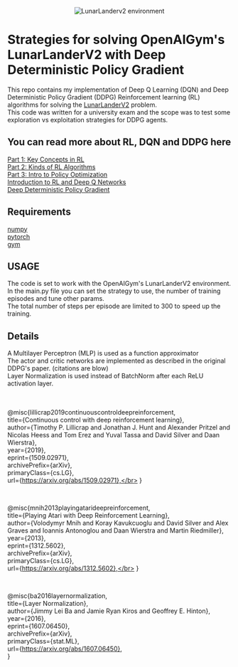 <p align="center">
<img src="https://github.com/dulre159/LunarLanderV2-DDPG-DAI/blob/master/lunarlanderv2gif.gif" alt="LunarLanderv2 environment">
</p>

<h1>Strategies for solving OpenAIGym's LunarLanderV2 with Deep Deterministic Policy Gradient</h1>
This repo contains my implementation of <link> Deep Q Learning (DQN) and Deep Deterministic Policy Gradient (DDPG) Reinforcement learning (RL) algorithms for solving the <a href="https://www.gymlibrary.dev/environments/box2d/lunar_lander/">LunarLanderV2</a> problem.</br>
This code was written for a university exam and the scope was to test some exploration vs exploitation strategies for DDPG agents.

<h2>You can read more about RL, DQN and DDPG here</h2>
<a href="https://spinningup.openai.com/en/latest/spinningup/rl_intro.html">Part 1: Key Concepts in RL</a></br>
<a href="https://spinningup.openai.com/en/latest/spinningup/rl_intro2.html">Part 2: Kinds of RL Algorithms</a></br>
<a href="https://spinningup.openai.com/en/latest/spinningup/rl_intro3.html">Part 3: Intro to Policy Optimization</a></br>
<a href="https://www.tensorflow.org/agents/tutorials/0_intro_rl?hl=en">Introduction to RL and Deep Q Networks</a></br>
<a href="https://spinningup.openai.com/en/latest/algorithms/ddpg.html">Deep Deterministic Policy Gradient</a></br>

<h2>Requirements</h2>
<a href="https://pypi.org/project/numpy/">numpy</a></br>
<a href="https://pytorch.org/">pytorch</a></br>
<a href="https://github.com/openai/gym">gym</a></br>

<h2>USAGE</h2>
The code is set to work with the OpenAIGym's LunarLanderV2 environment.</br>
In the main.py file you can set the strategy to use, the number of training episodes and tune other params.</br>
The total number of steps per episode are limited to 300 to speed up the training.</br>

<h2>Details</h2>
A Multilayer Perceptron (MLP) is used as a function approximator</br>
The actor and critic networks are implemented as described in the original DDPG's paper. (citations are blow)</br>
Layer Normalization is used instead of BatchNorm after each ReLU activation layer.</br>

</br>
</br>

@misc{lillicrap2019continuouscontroldeepreinforcement,</br>
      title={Continuous control with deep reinforcement learning},</br>
      author={Timothy P. Lillicrap and Jonathan J. Hunt and Alexander Pritzel and Nicolas Heess and Tom Erez and Yuval Tassa and David Silver and Daan Wierstra},</br>
      year={2019},</br>
      eprint={1509.02971},</br>
      archivePrefix={arXiv},</br>
      primaryClass={cs.LG},</br>
      url={https://arxiv.org/abs/1509.02971},</br>
}</br>

</br>

@misc{mnih2013playingatarideepreinforcement,</br>
      title={Playing Atari with Deep Reinforcement Learning},</br> 
      author={Volodymyr Mnih and Koray Kavukcuoglu and David Silver and Alex Graves and Ioannis Antonoglou and Daan Wierstra and Martin Riedmiller},</br>
      year={2013},</br>
      eprint={1312.5602},</br>
      archivePrefix={arXiv},</br>
      primaryClass={cs.LG},</br>
      url={https://arxiv.org/abs/1312.5602},</br> 
}</br>

</br>

@misc{ba2016layernormalization,</br>
      title={Layer Normalization}, </br>
      author={Jimmy Lei Ba and Jamie Ryan Kiros and Geoffrey E. Hinton},</br>
      year={2016},</br>
      eprint={1607.06450},</br>
      archivePrefix={arXiv},</br>
      primaryClass={stat.ML},</br>
      url={https://arxiv.org/abs/1607.06450}, </br>
}</br>
